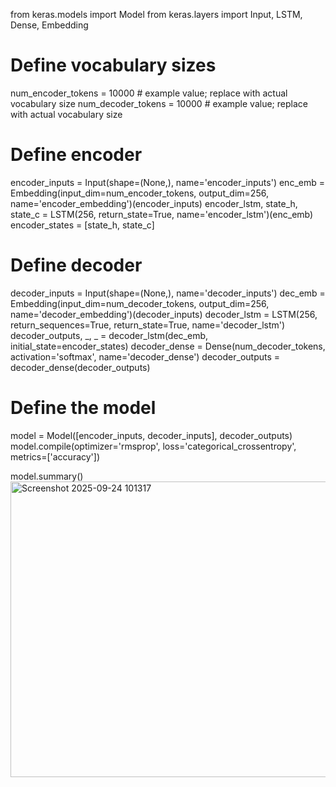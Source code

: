 from keras.models import Model
from keras.layers import Input, LSTM, Dense, Embedding

# Define vocabulary sizes
num_encoder_tokens = 10000  # example value; replace with actual vocabulary size
num_decoder_tokens = 10000  # example value; replace with actual vocabulary size

# Define encoder
encoder_inputs = Input(shape=(None,), name='encoder_inputs')
enc_emb = Embedding(input_dim=num_encoder_tokens, output_dim=256, name='encoder_embedding')(encoder_inputs)
encoder_lstm, state_h, state_c = LSTM(256, return_state=True, name='encoder_lstm')(enc_emb)
encoder_states = [state_h, state_c]

# Define decoder
decoder_inputs = Input(shape=(None,), name='decoder_inputs')
dec_emb = Embedding(input_dim=num_decoder_tokens, output_dim=256, name='decoder_embedding')(decoder_inputs)
decoder_lstm = LSTM(256, return_sequences=True, return_state=True, name='decoder_lstm')
decoder_outputs, _, _ = decoder_lstm(dec_emb, initial_state=encoder_states)
decoder_dense = Dense(num_decoder_tokens, activation='softmax', name='decoder_dense')
decoder_outputs = decoder_dense(decoder_outputs)

# Define the model
model = Model([encoder_inputs, decoder_inputs], decoder_outputs)
model.compile(optimizer='rmsprop', loss='categorical_crossentropy', metrics=['accuracy'])

model.summary()
<img width="607" height="473" alt="Screenshot 2025-09-24 101317" src="https://github.com/user-attachments/assets/7b794a99-967c-4e74-a3c1-4a293d40471f" />

